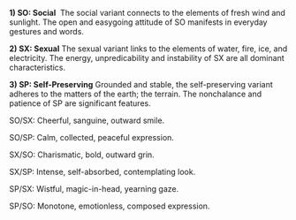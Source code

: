 
**1) SO: Social** 
The social variant connects to the elements of fresh wind and sunlight. The open and easygoing attitude of SO manifests in everyday gestures and words.  

**2) SX: Sexual**
The sexual variant links to the elements of water, fire, ice, and electricity. The energy, unpredicability and instability of SX are all dominant characteristics.

**3) SP: Self-Preserving**
Grounded and stable, the self-preserving variant adheres to the matters of the earth; the terrain. The nonchalance and patience of SP are significant features.


SO/SX: Cheerful, sanguine, outward smile.

SO/SP: Calm, collected, peaceful expression.

SX/SO: Charismatic, bold, outward grin.

SX/SP: Intense, self-absorbed, contemplating look.

SP/SX: Wistful, magic-in-head, yearning gaze.

SP/SO: Monotone, emotionless, composed expression.